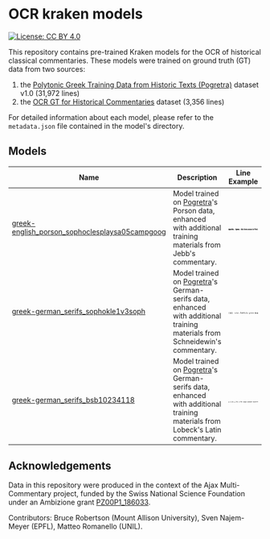 # OCR kraken models

[![License: CC BY 4.0](https://img.shields.io/badge/License-CC%20BY%204.0-lightgrey.svg)](https://creativecommons.org/licenses/by/4.0/)

This repository contains pre-trained Kraken models for the OCR of historical classical commentaries. These models were trained on ground truth (GT) data from two sources: 
1. the [Polytonic Greek Training Data from Historic Texts (Pogretra)](https://doi.org/10.5281/zenodo.4774200) dataset v1.0 (31,972 lines)
2. the [OCR GT for Historical Commentaries](https://github.com/AjaxMultiCommentary/GT-commentaries-OCR) dataset (3,356 lines)

For detailed information about each model, please refer to the `metadata.json` file contained in the model's directory.

## Models

| Name  | Description | Line Example |
| ------------- | ------------- | ------------- | 
| [greek-english_porson_sophoclesplaysa05campgoog](kraken-models/greek-english_porson_sophoclesplaysa05campgoog/greek-english_porson_sophoclesplaysa05campgoog.mlmodel)  | Model trained on [Pogretra](https://doi.org/10.5281/zenodo.4774200)'s Porson data, enhanced with additional training materials from Jebb's commentary.  | ![](./example-snippets/sophoclesplaysa05campgoog_0177_19.png) |
[greek-german_serifs_sophokle1v3soph](kraken-models/greek-german_serifs_sophokle1v3soph/greek-german_serifs_sophokle1v3soph.mlmodel)  | Model trained on [Pogretra](https://doi.org/10.5281/zenodo.4774200)'s German-serifs data, enhanced with additional training materials from Schneidewin's commentary.  |![](./example-snippets/sophokle1v3soph_0140_44.png)
| [greek-german_serifs_bsb10234118](kraken-models/greek-german_serifs_bsb10234118/greek-german_serifs_bsb10234118.mlmodel)  | Model trained on [Pogretra](https://doi.org/10.5281/zenodo.4774200)'s  German-serifs data, enhanced with additional training materials from Lobeck's Latin commentary.   | ![](./example-snippets/bsb10234118_0090_4.png)

## Acknowledgements

Data in this repository were produced in the context of the Ajax Multi-Commentary project, funded by the Swiss National Science Foundation under an Ambizione grant [PZ00P1\_186033](http://p3.snf.ch/project-186033).

Contributors: Bruce Robertson (Mount Allison University), Sven Najem-Meyer (EPFL), Matteo Romanello (UNIL).